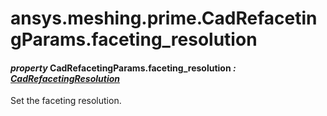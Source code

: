 # ansys.meshing.prime.CadRefacetingParams.faceting_resolution

#### *property* CadRefacetingParams.faceting_resolution *: [CadRefacetingResolution](ansys.meshing.prime.CadRefacetingResolution.md#ansys.meshing.prime.CadRefacetingResolution)*

Set the faceting resolution.

<!-- !! processed by numpydoc !! -->
